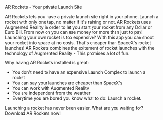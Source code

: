 AR Rockets - Your private Launch Site

AR Rockets lets you have a private launch site right in your phone. 
Launch a rocket with only one tap, no matter if it's raining or not. AR Rockets uses Augmented Reality in order to let you start your rocket from any Dollar or Euro Bill. From now on you can use money for more than just to pay!
Launching your own rocket is too expensive? With this app you can shoot your rocket into space at no costs. That's cheaper than SpaceX's rocket launches! 
AR Rockets combines the exitement of rocket launches with the technology of Augmented Reality - This promises a lot of fun.


Why having AR Rockets installed is great:
- You don't need to have an expensive Launch Complex to launch a rocket
- You can say your launches are cheaper than SpaceX's
- You can work with Augmented Reality
- You are independent from the weather
- Everytime you are bored you know what to do: Launch a rocket.

Launching a rocket has never been easier. What are you waiting for? Download AR Rockets now!
